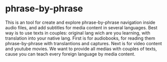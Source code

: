 # phrase-by-phrase

This is an tool for create and explore phrase-by-phrase navigation inside audio files, 
and add subtitles for media content in several languages. Best way is to use texts in couples: original lang wich are you learning, with translation into your native lang.
First is for audiobooks, for reading them phrase-by-phrase with translantions and captures. Next is for video content and youtube movies. 
We want to provide all medias with couples of texts, cause you can teach every foreign language by media content.
